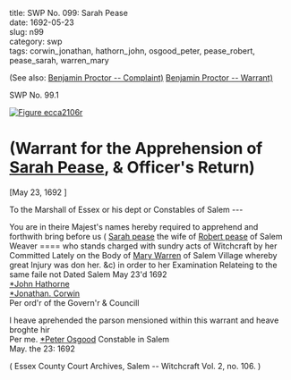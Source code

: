 title: SWP No. 099: Sarah Pease  
date: 1692-05-23  
slug: n99  
category: swp  
tags: corwin_jonathan, hathorn_john, osgood_peter, pease_robert, pease_sarah, warren_mary




(See also: [Benjamin Proctor -- Complaint)](/n105.html#n105.1) [Benjamin Proctor -- Warrant)](/n105.html#n105.2)

<div markdown class="doc" id="n99.1">

<div class="doc_id">SWP No. 99.1</div>


<span markdown class="figure">[![Figure ecca2106r](archives/ecca/thumb/ecca2106r.jpg)](archives/ecca/large/ecca2106r.jpg)</span>

# (Warrant for the Apprehension of [Sarah Pease](/tag/pease_sarah.html), & Officer's Return)

[May 23, 1692 ] 

To the Marshall of Essex or his dept or Constables  of Salem ---

You are in theire Majest's names hereby required to apprehend and forthwith bring before us ( [Sarah pease](/tag/pease_sarah.html) the wife of [Robert pease](/tag/pease_robert.html) of Salem Weaver ====  who stands charged with sundry acts of Witchcraft by her Committed Lately on the Body of [Mary Warren](/tag/warren_mary.html) of Salem Village whereby great Injury was don her. &c) in order to her Examination Relateing to the same faile not Dated Salem May 23'd 1692  
                                                    [*John Hathorne](/tag/hathorn_john.html)  
                                                    [*Jonathan. Corwin](/tag/corwin_jonathan.html)  
                                                    Per ord'r of the Govern'r & Councill 

I heave aprehended the parson mensioned within this warrant and heave broghte hir  
Per me. [*Peter Osgood](/tag/osgood_peter.html) Constable in Salem  
May. the 23: 1692

( Essex County Court Archives, Salem -- Witchcraft Vol. 2, no. 106. )


</div>